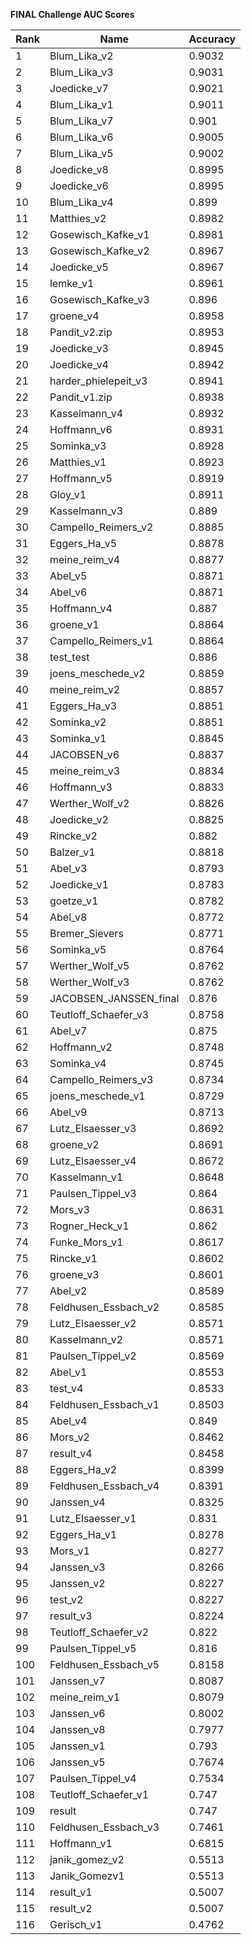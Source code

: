 **FINAL Challenge AUC Scores**


|Rank|Name|Accuracy|
|----|-----|---|
|1|Blum_Lika_v2|0.9032| 
|2|Blum_Lika_v3|0.9031| 
|3|Joedicke_v7|0.9021| 
|4|Blum_Lika_v1|0.9011| 
|5|Blum_Lika_v7|0.901| 
|6|Blum_Lika_v6|0.9005| 
|7|Blum_Lika_v5|0.9002| 
|8|Joedicke_v8|0.8995| 
|9|Joedicke_v6|0.8995| 
|10|Blum_Lika_v4|0.899| 
|11|Matthies_v2|0.8982| 
|12|Gosewisch_Kafke_v1|0.8981| 
|13|Gosewisch_Kafke_v2|0.8967| 
|14|Joedicke_v5|0.8967| 
|15|lemke_v1|0.8961| 
|16|Gosewisch_Kafke_v3|0.896| 
|17|groene_v4|0.8958| 
|18|Pandit_v2.zip|0.8953| 
|19|Joedicke_v3|0.8945| 
|20|Joedicke_v4|0.8942| 
|21|harder_phielepeit_v3|0.8941| 
|22|Pandit_v1.zip|0.8938| 
|23|Kasselmann_v4|0.8932| 
|24|Hoffmann_v6|0.8931| 
|25|Sominka_v3|0.8928| 
|26|Matthies_v1|0.8923| 
|27|Hoffmann_v5|0.8919| 
|28|Gloy_v1|0.8911| 
|29|Kasselmann_v3|0.889| 
|30|Campello_Reimers_v2|0.8885| 
|31|Eggers_Ha_v5|0.8878| 
|32|meine_reim_v4|0.8877| 
|33|Abel_v5|0.8871| 
|34|Abel_v6|0.8871| 
|35|Hoffmann_v4|0.887| 
|36|groene_v1|0.8864| 
|37|Campello_Reimers_v1|0.8864| 
|38|test_test|0.886| 
|39|joens_meschede_v2|0.8859| 
|40|meine_reim_v2|0.8857| 
|41|Eggers_Ha_v3|0.8851| 
|42|Sominka_v2|0.8851| 
|43|Sominka_v1|0.8845| 
|44|JACOBSEN_v6|0.8837| 
|45|meine_reim_v3|0.8834| 
|46|Hoffmann_v3|0.8833| 
|47|Werther_Wolf_v2|0.8826| 
|48|Joedicke_v2|0.8825| 
|49|Rincke_v2|0.882| 
|50|Balzer_v1|0.8818| 
|51|Abel_v3|0.8793| 
|52|Joedicke_v1|0.8783| 
|53|goetze_v1|0.8782| 
|54|Abel_v8|0.8772| 
|55|Bremer_Sievers|0.8771| 
|56|Sominka_v5|0.8764| 
|57|Werther_Wolf_v5|0.8762| 
|58|Werther_Wolf_v3|0.8762| 
|59|JACOBSEN_JANSSEN_final|0.876| 
|60|Teutloff_Schaefer_v3|0.8758| 
|61|Abel_v7|0.875| 
|62|Hoffmann_v2|0.8748| 
|63|Sominka_v4|0.8745| 
|64|Campello_Reimers_v3|0.8734| 
|65|joens_meschede_v1|0.8729| 
|66|Abel_v9|0.8713| 
|67|Lutz_Elsaesser_v3|0.8692| 
|68|groene_v2|0.8691| 
|69|Lutz_Elsaesser_v4|0.8672| 
|70|Kasselmann_v1|0.8648| 
|71|Paulsen_Tippel_v3|0.864| 
|72|Mors_v3|0.8631| 
|73|Rogner_Heck_v1|0.862| 
|74|Funke_Mors_v1|0.8617| 
|75|Rincke_v1|0.8602| 
|76|groene_v3|0.8601| 
|77|Abel_v2|0.8589| 
|78|Feldhusen_Essbach_v2|0.8585| 
|79|Lutz_Elsaesser_v2|0.8571| 
|80|Kasselmann_v2|0.8571| 
|81|Paulsen_Tippel_v2|0.8569| 
|82|Abel_v1|0.8553| 
|83|test_v4|0.8533| 
|84|Feldhusen_Essbach_v1|0.8503| 
|85|Abel_v4|0.849| 
|86|Mors_v2|0.8462| 
|87|result_v4|0.8458| 
|88|Eggers_Ha_v2|0.8399| 
|89|Feldhusen_Essbach_v4|0.8391| 
|90|Janssen_v4|0.8325| 
|91|Lutz_Elsaesser_v1|0.831| 
|92|Eggers_Ha_v1|0.8278| 
|93|Mors_v1|0.8277| 
|94|Janssen_v3|0.8266| 
|95|Janssen_v2|0.8227| 
|96|test_v2|0.8227| 
|97|result_v3|0.8224| 
|98|Teutloff_Schaefer_v2|0.822| 
|99|Paulsen_Tippel_v5|0.816| 
|100|Feldhusen_Essbach_v5|0.8158| 
|101|Janssen_v7|0.8087| 
|102|meine_reim_v1|0.8079| 
|103|Janssen_v6|0.8002| 
|104|Janssen_v8|0.7977| 
|105|Janssen_v1|0.793| 
|106|Janssen_v5|0.7674| 
|107|Paulsen_Tippel_v4|0.7534| 
|108|Teutloff_Schaefer_v1|0.747| 
|109|result|0.747| 
|110|Feldhusen_Essbach_v3|0.7461| 
|111|Hoffmann_v1|0.6815| 
|112|janik_gomez_v2|0.5513| 
|113|Janik_Gomezv1|0.5513| 
|114|result_v1|0.5007| 
|115|result_v2|0.5007| 
|116|Gerisch_v1|0.4762| 
